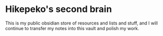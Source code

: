 # Hikepeko's second brain

This is my public obsidian store of resources and lists and stuff, and I will continue to transfer my notes into this vault and polish my work.


